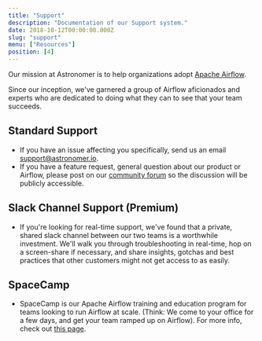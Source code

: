 ```yaml
---
title: "Support"
description: "Documentation of our Support system."
date: 2018-10-12T00:00:00.000Z
slug: "support"
menu: ["Resources"]
position: [4]
---
```


Our mission at Astronomer is to help organizations adopt [Apache Airflow](https://airflow.apache.org/).

Since our inception, we've garnered a group of Airflow aficionados and experts who are dedicated to doing what they can to see that your team succeeds.

## Standard Support

* If you have an issue affecting you specifically, send us an email [support@astronomer.io](mailto:support@astronomer.io).
* If you have a feature request, general question about our product or Airflow, please post on our [community forum](https://forum.astronomer.io) so the discussion will be publicly accessible.

## Slack Channel Support (Premium)

* If you're looking for real-time support, we've found that a private, shared slack channel between our two teams is a worthwhile investment. We'll walk you through troubleshooting in real-time, hop on a screen-share if necessary, and share insights, gotchas and best practices that other customers might not get access to as easily.

## SpaceCamp

* SpaceCamp is our Apache Airflow training and education program for teams looking to run Airflow at scale. (Think: We come to your office for a few days, and get your team ramped up on Airflow). For more info, check out [this page](https://www.astronomer.io/spacecamp/).
